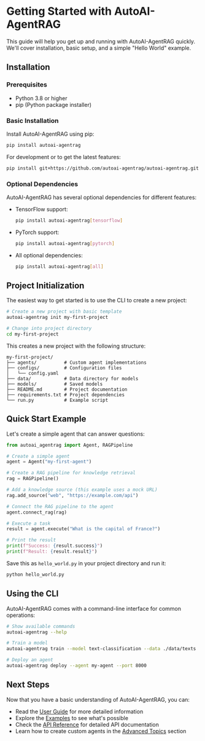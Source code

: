 # Getting Started with AutoAI-AgentRAG

This guide will help you get up and running with AutoAI-AgentRAG quickly. We'll cover installation, basic setup, and a simple "Hello World" example.

## Installation

### Prerequisites

- Python 3.8 or higher
- pip (Python package installer)

### Basic Installation

Install AutoAI-AgentRAG using pip:

```bash
pip install autoai-agentrag
```

For development or to get the latest features:

```bash
pip install git+https://github.com/autoai-agentrag/autoai-agentrag.git
```

### Optional Dependencies

AutoAI-AgentRAG has several optional dependencies for different features:

- TensorFlow support:
  ```bash
  pip install autoai-agentrag[tensorflow]
  ```

- PyTorch support:
  ```bash
  pip install autoai-agentrag[pytorch]
  ```

- All optional dependencies:
  ```bash
  pip install autoai-agentrag[all]
  ```

## Project Initialization

The easiest way to get started is to use the CLI to create a new project:

```bash
# Create a new project with basic template
autoai-agentrag init my-first-project

# Change into project directory
cd my-first-project
```

This creates a new project with the following structure:

```
my-first-project/
├── agents/          # Custom agent implementations
├── configs/         # Configuration files
│   └── config.yaml
├── data/            # Data directory for models
├── models/          # Saved models
├── README.md        # Project documentation
├── requirements.txt # Project dependencies
└── run.py           # Example script
```

## Quick Start Example

Let's create a simple agent that can answer questions:

```python
from autoai_agentrag import Agent, RAGPipeline

# Create a simple agent
agent = Agent("my-first-agent")

# Create a RAG pipeline for knowledge retrieval
rag = RAGPipeline()

# Add a knowledge source (this example uses a mock URL)
rag.add_source("web", "https://example.com/api")

# Connect the RAG pipeline to the agent
agent.connect_rag(rag)

# Execute a task
result = agent.execute("What is the capital of France?")

# Print the result
print(f"Success: {result.success}")
print(f"Result: {result.result}")
```

Save this as `hello_world.py` in your project directory and run it:

```bash
python hello_world.py
```

## Using the CLI

AutoAI-AgentRAG comes with a command-line interface for common operations:

```bash
# Show available commands
autoai-agentrag --help

# Train a model
autoai-agentrag train --model text-classification --data ./data/texts

# Deploy an agent
autoai-agentrag deploy --agent my-agent --port 8000
```

## Next Steps

Now that you have a basic understanding of AutoAI-AgentRAG, you can:

- Read the [User Guide](user_guide.md) for more detailed information
- Explore the [Examples](examples.md) to see what's possible
- Check the [API Reference](api_reference.md) for detailed API documentation
- Learn how to create custom agents in the [Advanced Topics](user_guide.md#advanced-topics) section

